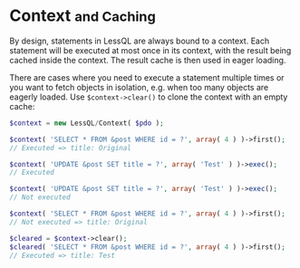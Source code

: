 # Context <small>and Caching</small>

By design, statements in LessQL are always bound to a context.
Each statement will be executed at most once in its context,
with the result being cached inside the context.
The result cache is then used in eager loading.

There are cases where you need to execute a statement multiple times
or you want to fetch objects in isolation,
e.g. when too many objects are eagerly loaded.
Use `$context->clear()` to clone the context with an empty cache:

```php
$context = new LessQL/Context( $pdo );

$context( 'SELECT * FROM &post WHERE id = ?', array( 4 ) )->first();
// Executed => title: Original

$context( 'UPDATE &post SET title = ?', array( 'Test' ) )->exec();
// Executed

$context( 'UPDATE &post SET title = ?', array( 'Test' ) )->exec();
// Not executed

$context( 'SELECT * FROM &post WHERE id = ?', array( 4 ) )->first();
// Not executed => title: Original

$cleared = $context->clear();
$cleared( 'SELECT * FROM &post WHERE id = ?', array( 4 ) )->first();
// Executed => title: Test
```
